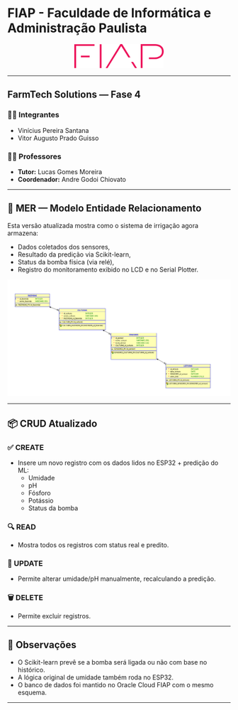 # FIAP - Faculdade de Informática e Administração Paulista

<p align="center">
<a href="https://www.fiap.com.br/"><img src="../assets/logo-fiap.png" alt="FIAP - Faculdade de Informática e Administração Paulista" width="40%"></a>
</p>

---

## FarmTech Solutions — Fase 4

### 👨‍🎓 Integrantes
- Vinícius Pereira Santana 
- Vitor Augusto Prado Guisso
  
### 👩‍🏫 Professores
- **Tutor:** Lucas Gomes Moreira
- **Coordenador:** Andre Godoi Chiovato

---

## 📜 MER — Modelo Entidade Relacionamento

Esta versão atualizada mostra como o sistema de irrigação agora armazena:
- Dados coletados dos sensores,
- Resultado da predição via Scikit-learn,
- Status da bomba física (via relé),
- Registro do monitoramento exibido no LCD e no Serial Plotter.

![MER](../assets/DER.png)

---

## 📦 CRUD Atualizado

### ✅ CREATE
- Insere um novo registro com os dados lidos no ESP32 + predição do ML:
  - Umidade
  - pH
  - Fósforo
  - Potássio
  - Status da bomba

### 🔍 READ
- Mostra todos os registros com status real e predito.

### 🔁 UPDATE
- Permite alterar umidade/pH manualmente, recalculando a predição.

### 🗑️ DELETE
- Permite excluir registros.

---

## 📌 Observações
- O Scikit-learn prevê se a bomba será ligada ou não com base no histórico.
- A lógica original de umidade também roda no ESP32.
- O banco de dados foi mantido no Oracle Cloud FIAP com o mesmo esquema.

---

